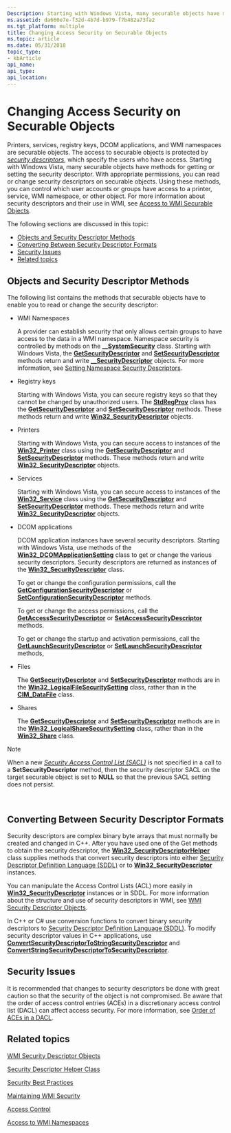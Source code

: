 ```yaml
---
Description: Starting with Windows Vista, many securable objects have methods for getting or setting the security descriptor. With appropriate permissions, you can read or change security descriptors on securable objects.
ms.assetid: da660e7e-f32d-4b7d-b979-f7b482a73fa2
ms.tgt_platform: multiple
title: Changing Access Security on Securable Objects
ms.topic: article
ms.date: 05/31/2018
topic_type: 
- kbArticle
api_name: 
api_type: 
api_location: 
---
```


# Changing Access Security on Securable Objects

Printers, services, registry keys, DCOM applications, and WMI namespaces are securable objects. The access to securable objects is protected by [*security descriptors*](https://docs.microsoft.com/windows/desktop/SecGloss/s-gly), which specify the users who have access. Starting with Windows Vista, many securable objects have methods for getting or setting the security descriptor. With appropriate permissions, you can read or change security descriptors on securable objects. Using these methods, you can control which user accounts or groups have access to a printer, service, WMI namespace, or other object. For more information about security descriptors and their use in WMI, see [Access to WMI Securable Objects](access-to-wmi-securable-objects.md).

The following sections are discussed in this topic:

-   [Objects and Security Descriptor Methods](#objects-and-security-descriptor-methods)
-   [Converting Between Security Descriptor Formats](#converting-between-security-descriptor-formats)
-   [Security Issues](#security-issues)
-   [Related topics](#related-topics)

## Objects and Security Descriptor Methods

The following list contains the methods that securable objects have to enable you to read or change the security descriptor:

-   WMI Namespaces

    A provider can establish security that only allows certain groups to have access to the data in a WMI namespace. Namespace security is controlled by methods on the [**\_\_SystemSecurity**](--systemsecurity.md) class. Starting with Windows Vista, the [**GetSecurityDescriptor**](getsecuritydescriptor-method-in-class---systemsecurity-.md) and [**SetSecurityDescriptor**](setsecuritydescriptor-method-in-class---systemsecurity.md) methods return and write [**\_\_SecurityDescriptor**](--securitydescriptor.md) objects. For more information, see [Setting Namespace Security Descriptors](setting-namespace-security-descriptors.md).

-   Registry keys

    Starting with Windows Vista, you can secure registry keys so that they cannot be changed by unauthorized users. The [**StdRegProv**](https://docs.microsoft.com/previous-versions/windows/desktop/regprov/stdregprov) class has the [**GetSecurityDescriptor**](https://docs.microsoft.com/previous-versions/windows/desktop/regprov/getsecuritydescriptor-method-in-class-stdregprov) and [**SetSecurityDescriptor**](https://docs.microsoft.com/previous-versions/windows/desktop/regprov/setsecuritydescriptor-method-in-class-stdregprov) methods. These methods return and write [**Win32\_SecurityDescriptor**](https://docs.microsoft.com/previous-versions/windows/desktop/secrcw32prov/win32-securitydescriptor) objects.

-   Printers

    Starting with Windows Vista, you can secure access to instances of the [**Win32\_Printer**](https://docs.microsoft.com/windows/desktop/CIMWin32Prov/win32-printer) class using the [**GetSecurityDescriptor**](https://docs.microsoft.com/windows/desktop/CIMWin32Prov/getsecuritydescriptor-method-in-class-win32-printer) and [**SetSecurityDescriptor**](https://docs.microsoft.com/windows/desktop/CIMWin32Prov/setsecuritydescriptor-method-in-class-win32-printer) methods. These methods return and write [**Win32\_SecurityDescriptor**](https://docs.microsoft.com/previous-versions/windows/desktop/secrcw32prov/win32-securitydescriptor) objects.

-   Services

    Starting with Windows Vista, you can secure access to instances of the [**Win32\_Service**](https://docs.microsoft.com/windows/desktop/CIMWin32Prov/win32-service) class using the [**GetSecurityDescriptor**](https://docs.microsoft.com/windows/desktop/CIMWin32Prov/getsecuritydescriptor-method-in-class-win32-service) and [**SetSecurityDescriptor**](https://docs.microsoft.com/windows/desktop/CIMWin32Prov/setsecuritydescriptor-method-in-class-win32-service) methods. These methods return and write [**Win32\_SecurityDescriptor**](https://docs.microsoft.com/previous-versions/windows/desktop/secrcw32prov/win32-securitydescriptor) objects.

-   DCOM applications

    DCOM application instances have several security descriptors. Starting with Windows Vista, use methods of the [**Win32\_DCOMApplicationSetting**](https://docs.microsoft.com/windows/desktop/CIMWin32Prov/win32-dcomapplicationsetting) class to get or change the various security descriptors. Security descriptors are returned as instances of the [**Win32\_SecurityDescriptor**](https://docs.microsoft.com/previous-versions/windows/desktop/secrcw32prov/win32-securitydescriptor) class.

    To get or change the configuration permissions, call the [**GetConfigurationSecurityDescriptor**](https://docs.microsoft.com/windows/desktop/CIMWin32Prov/getconfigurationsecuritydescriptor-method-in-class-win32-dcomapplicationsetting) or [**SetConfigurationSecurityDescriptor**](https://docs.microsoft.com/windows/desktop/CIMWin32Prov/setconfigurationsecuritydescriptor-method-in-class-win32-dcomapplicationsetting) methods.

    To get or change the access permissions, call the [**GetAccessSecurityDescriptor**](https://docs.microsoft.com/windows/desktop/CIMWin32Prov/getaccesssecuritydescriptor-method-in-class-win32-dcomapplicationsetting) or [**SetAccessSecurityDescriptor**](https://docs.microsoft.com/windows/desktop/CIMWin32Prov/setaccesssecuritydescriptor-method-in-class-win32-dcomapplicationsetting) methods.

    To get or change the startup and activation permissions, call the [**GetLaunchSecurityDescriptor**](https://docs.microsoft.com/windows/desktop/CIMWin32Prov/getlaunchsecuritydescriptor-in-class-win32-dcomapplicationsetting) or [**SetLaunchSecurityDescriptor**](https://docs.microsoft.com/windows/desktop/CIMWin32Prov/setlaunchsecuritydescriptor-method-in-class-win32-dcomapplicationsetting) methods,

-   Files

    The [**GetSecurityDescriptor**](https://docs.microsoft.com/previous-versions/windows/desktop/secrcw32prov/getsecuritydescriptor-method-in-class-win32-logicalfilesecuritysetting) and [**SetSecurityDescriptor**](https://docs.microsoft.com/previous-versions/windows/desktop/secrcw32prov/setsecuritydescriptor-method-in-class-win32-logicalfilesecuritysetting) methods are in the [**Win32\_LogicalFileSecuritySetting**](https://docs.microsoft.com/previous-versions/windows/desktop/secrcw32prov/win32-logicalfilesecuritysetting) class, rather than in the [**CIM\_DataFile**](https://docs.microsoft.com/windows/desktop/CIMWin32Prov/cim-datafile) class.

-   Shares

    The [**GetSecurityDescriptor**](https://docs.microsoft.com/previous-versions/windows/desktop/secrcw32prov/getsecuritydescriptor-method-in-class-win32-logicalsharesecuritysetting) and [**SetSecurityDescriptor**](https://docs.microsoft.com/previous-versions/windows/desktop/secrcw32prov/setsecuritydescriptor-method-in-class-win32-logicalsharesecuritysetting) methods are in the [**Win32\_LogicalShareSecuritySetting**](https://docs.microsoft.com/previous-versions/windows/desktop/secrcw32prov/win32-logicalsharesecuritysetting) class, rather than in the [**Win32\_Share**](https://docs.microsoft.com/windows/desktop/CIMWin32Prov/win32-share) class.

> [!Note]  
> When a new [*Security Access Control List (SACL)*](https://docs.microsoft.com/windows/desktop/SecGloss/s-gly) is not specified in a call to a **SetSecurityDescriptor** method, then the security descriptor SACL on the target securable object is set to **NULL** so that the previous SACL setting does not persist.

 

## Converting Between Security Descriptor Formats

Security descriptors are complex binary byte arrays that must normally be created and changed in C++. After you have used one of the Get methods to obtain the security descriptor, the [**Win32\_SecurityDescriptorHelper**](https://docs.microsoft.com/previous-versions/windows/desktop/secrcw32prov/win32-securitydescriptorhelper) class supplies methods that convert security descriptors into either [Security Descriptor Definition Language (SDDL)](https://docs.microsoft.com/windows/desktop/SecAuthZ/security-descriptor-definition-language) or to [**Win32\_SecurityDescriptor**](https://docs.microsoft.com/previous-versions/windows/desktop/secrcw32prov/win32-securitydescriptor) instances.

You can manipulate the Access Control Lists (ACL) more easily in [**Win32\_SecurityDescriptor**](https://docs.microsoft.com/previous-versions/windows/desktop/secrcw32prov/win32-securitydescriptor) instances or in SDDL. For more information about the structure and use of security descriptors in WMI, see [WMI Security Descriptor Objects](wmi-security-descriptor-objects.md).

In C++ or C# use conversion functions to convert binary security descriptors to [Security Descriptor Definition Language (SDDL)](https://docs.microsoft.com/windows/desktop/SecAuthZ/security-descriptor-definition-language). To modify security descriptor values in C++ applications, use [**ConvertSecurityDescriptorToStringSecurityDescriptor**](https://docs.microsoft.com/windows/desktop/api/sddl/nf-sddl-convertsecuritydescriptortostringsecuritydescriptora) and [**ConvertStringSecurityDescriptorToSecurityDescriptor**](https://docs.microsoft.com/windows/desktop/api/sddl/nf-sddl-convertstringsecuritydescriptortosecuritydescriptora).

## Security Issues

It is recommended that changes to security descriptors be done with great caution so that the security of the object is not compromised. Be aware that the order of access control entries (ACEs) in a discretionary access control list (DACL) can affect access security. For more information, see [Order of ACEs in a DACL](https://docs.microsoft.com/windows/desktop/SecAuthZ/order-of-aces-in-a-dacl).

## Related topics

<dl> <dt>

[WMI Security Descriptor Objects](wmi-security-descriptor-objects.md)
</dt> <dt>

[Security Descriptor Helper Class](https://docs.microsoft.com/previous-versions/windows/desktop/secrcw32prov/win32-securitydescriptorhelper)
</dt> <dt>

[Security Best Practices](https://docs.microsoft.com/windows/desktop/SecBP/best-practices-for-the-security-apis)
</dt> <dt>

[Maintaining WMI Security](maintaining-wmi-security.md)
</dt> <dt>

[Access Control](https://docs.microsoft.com/windows/desktop/SecAuthZ/access-control)
</dt> <dt>

[Access to WMI Namespaces](access-to-wmi-namespaces.md)
</dt> </dl>

 

 



